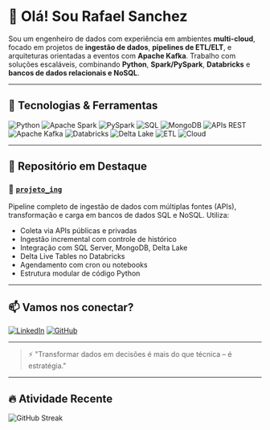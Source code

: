 # 👋 Olá! Sou Rafael Sanchez

Sou um engenheiro de dados com experiência em ambientes **multi-cloud**, focado em projetos de **ingestão de dados**, **pipelines de ETL/ELT**, e arquiteturas orientadas a eventos com **Apache Kafka**. Trabalho com soluções escaláveis, combinando **Python**, **Spark/PySpark**, **Databricks** e **bancos de dados relacionais e NoSQL**.

---

## 🚀 Tecnologias & Ferramentas

![Python](https://img.shields.io/badge/-Python-333333?style=flat&logo=python)
![Apache Spark](https://img.shields.io/badge/-Apache%20Spark-333333?style=flat&logo=apachespark)
![PySpark](https://img.shields.io/badge/-PySpark-333333?style=flat&logo=apachespark)
![SQL](https://img.shields.io/badge/-SQL-333333?style=flat&logo=postgresql)
![MongoDB](https://img.shields.io/badge/-MongoDB-333333?style=flat&logo=mongodb)
![APIs REST](https://img.shields.io/badge/-APIs-333333?style=flat&logo=fastapi)
![Apache Kafka](https://img.shields.io/badge/-Kafka-333333?style=flat&logo=apachekafka)
![Databricks](https://img.shields.io/badge/-Databricks-333333?style=flat&logo=databricks)
![Delta Lake](https://img.shields.io/badge/-Delta%20Lake-333333?style=flat&logo=delta)
![ETL](https://img.shields.io/badge/-ETL/ELT-333333?style=flat)
![Cloud](https://img.shields.io/badge/-Multi--Cloud-333333?style=flat&logo=cloudflare)

---

## 📌 Repositório em Destaque

### 🔗 [`projeto_ing`](https://github.com/rafaelsanchez/projeto_ing)

Pipeline completo de ingestão de dados com múltiplas fontes (APIs), transformação e carga em bancos de dados SQL e NoSQL. Utiliza:
- Coleta via APIs públicas e privadas
- Ingestão incremental com controle de histórico
- Integração com SQL Server, MongoDB, Delta Lake
- Delta Live Tables no Databricks
- Agendamento com cron ou notebooks
- Estrutura modular de código Python

---

## 📫 Vamos nos conectar?

[![LinkedIn](https://img.shields.io/badge/-LinkedIn-0A66C2?style=flat&logo=linkedin)](https://www.linkedin.com/in/rafaelsanchez01/)
[![GitHub](https://img.shields.io/badge/-GitHub-181717?style=flat&logo=github)](https://github.com/rafaelsanchez)

---

> ⚡ "Transformar dados em decisões é mais do que técnica – é estratégia."


---

## 🔥 Atividade Recente

![GitHub Streak](https://github-readme-streak-stats.herokuapp.com?user=rafaelsanchez&theme=tokyonight&hide_border=false)


